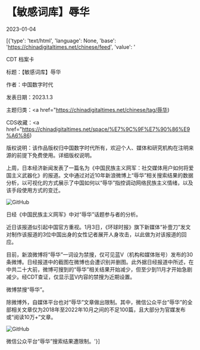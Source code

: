 # 【敏感词库】辱华

2023-01-04

[{'type': 'text/html', 'language': None, 'base': 'https://chinadigitaltimes.net/chinese/feed', 'value': '

CDT 档案卡

标题：【敏感词库】辱华

作者：中国数字时代

发表日期：2023.1.3

主题归类：<a href="https://chinadigitaltimes.net/chinese/tag/辱华)

CDS收藏：<a href="https://chinadigitaltimes.net/space/%E7%9C%9F%E7%90%86%E9%A6%86)

版权说明：该作品版权归中国数字时代所有，欢迎个人、媒体和研究机构在注明来源的前提下免费使用。详细版权说明。





上周，日本经济新闻发表了一篇名为《中国民族主义网军：社交媒体用户如何将爱国主义武器化》的报道。文中通过对近10年新浪微博上“辱华”相关搜索结果的数据分析，以可视化的方式展示了中国如何以“辱华”指控调动网络民族主义情绪，以及该手段使用方式的变迁。

![GitHub](https://chinadigitaltimes.net/chinese/files/2023/01/屏幕截图-2023-01-03-211700.png)

日经《中国民族主义网军》中对“辱华”话题参与者的分析。



近日该报道似引起中国官方重视。1月3日，《环球时报》旗下新媒体“补壹刀”发文对制作该报道的3位中国出身的女性记者展开人身攻击，以此做为对该报道的回应。

目前，新浪微博将“辱华”一词设为禁搜，仅可见蓝V（机构和媒体账号）发布的30条微博。日经报道中的截图在微博也会遭识别并删图。此外据日经报道中所述，在中共二十大前，微博可搜到的“辱华”相关结果开始减少，但至少到11月才开始急剧减少。经CDT查证，仅显示蓝V内容的禁搜为近期设置。



微博禁搜“辱华”。



除微博外，自媒体平台也对“辱华”文章做出限制。其中，微信公众平台“辱华”的全部相关文章仅为2018年至2022年10月之间的不足100篇，且大部分为官媒发布或“阅读10万+”文章。

![GitHub](https://chinadigitaltimes.net/chinese/files/2023/01/屏幕截图-2023-01-03-220027.png)

微信公众平台“辱华”搜索结果遭限制。'}]
